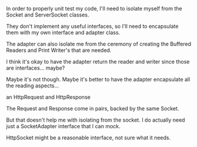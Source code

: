 In order to properly unit test my code, I'll need to isolate myself
from the Socket and ServerSocket classes.

They don't implement any useful interfaces, so I'll need to
encapsulate them with my own interface and adapter class.

The adapter can also isolate me from the ceremony of creating the
Buffered Readers and Print Writer's that are needed.

I think it's okay to have the adapter return the reader and writer
since those are interfaces... maybe?

Maybe it's not though. Maybe it's better to have the adapter
encapsulate all the reading aspects...

an HttpRequest and HttpResponse

The Request and Response come in pairs, backed by the same Socket.

But that doesn't help me with isolating from the socket. I do actually
need just a SocketAdapter interface that I can mock.

HttpSocket might be a reasonable interface, not sure what it needs.
